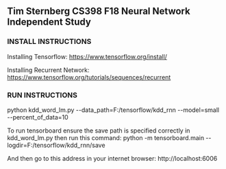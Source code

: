 ## Tim Sternberg CS398 F18 Neural Network Independent Study



### INSTALL INSTRUCTIONS

Installing Tensorflow: https://www.tensorflow.org/install/

Installing Recurrent Network: https://www.tensorflow.org/tutorials/sequences/recurrent

### RUN INSTRUCTIONS

python kdd_word_lm.py --data_path=F:/tensorflow/kdd_rnn --model=small --percent_of_data=10

To run tensorboard ensure the save path is specified correctly in kdd_word_lm.py then run this command: python -m tensorboard.main --logdir=F:/tensorflow/kdd_rnn/save

And then go to this address in your internet browser: http://localhost:6006